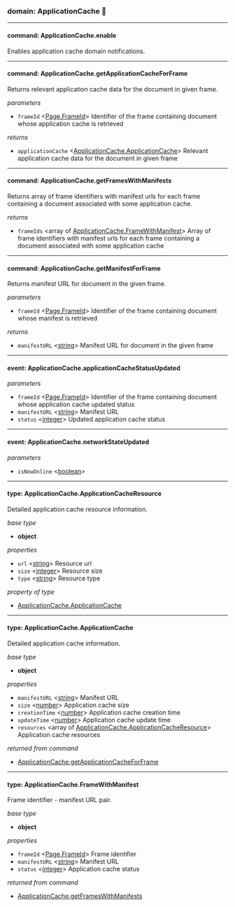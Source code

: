 
### domain: ApplicationCache 🌱

---


#### command: ApplicationCache.enable

Enables application cache domain notifications.

---


#### command: ApplicationCache.getApplicationCacheForFrame

Returns relevant application cache data for the document in given frame.

*parameters*
-  `frameId` <[Page.FrameId]> Identifier of the frame containing document whose application cache is retrieved

*returns*
-  `applicationCache` <[ApplicationCache.ApplicationCache]> Relevant application cache data for the document in given frame

---


#### command: ApplicationCache.getFramesWithManifests

Returns array of frame identifiers with manifest urls for each frame containing a document
associated with some application cache.

*returns*
-  `frameIds` <array of [ApplicationCache.FrameWithManifest]> Array of frame identifiers with manifest urls for each frame containing a document
associated with some application cache

---


#### command: ApplicationCache.getManifestForFrame

Returns manifest URL for document in the given frame.

*parameters*
-  `frameId` <[Page.FrameId]> Identifier of the frame containing document whose manifest is retrieved

*returns*
-  `manifestURL` <[string]> Manifest URL for document in the given frame

---


#### event: ApplicationCache.applicationCacheStatusUpdated

*parameters*
-  `frameId` <[Page.FrameId]> Identifier of the frame containing document whose application cache updated status
-  `manifestURL` <[string]> Manifest URL
-  `status` <[integer]> Updated application cache status

---


#### event: ApplicationCache.networkStateUpdated

*parameters*
-  `isNowOnline` <[boolean]> 

---


#### type: ApplicationCache.ApplicationCacheResource

Detailed application cache resource information.

*base type*
- **object**

*properties*
-  `url` <[string]> Resource url
-  `size` <[integer]> Resource size
-  `type` <[string]> Resource type

*property of type*
- [ApplicationCache.ApplicationCache]

---


#### type: ApplicationCache.ApplicationCache

Detailed application cache information.

*base type*
- **object**

*properties*
-  `manifestURL` <[string]> Manifest URL
-  `size` <[number]> Application cache size
-  `creationTime` <[number]> Application cache creation time
-  `updateTime` <[number]> Application cache update time
-  `resources` <array of [ApplicationCache.ApplicationCacheResource]> Application cache resources

*returned from command*
- [ApplicationCache.getApplicationCacheForFrame]

---


#### type: ApplicationCache.FrameWithManifest

Frame identifier - manifest URL pair.

*base type*
- **object**

*properties*
-  `frameId` <[Page.FrameId]> Frame identifier
-  `manifestURL` <[string]> Manifest URL
-  `status` <[integer]> Application cache status

*returned from command*
- [ApplicationCache.getFramesWithManifests]

[ApplicationCache.ApplicationCache]: applicationcache.md#type-applicationcacheapplicationcache "ApplicationCache.ApplicationCache"
[ApplicationCache.getApplicationCacheForFrame]: applicationcache.md#command-applicationcachegetapplicationcacheforframe "ApplicationCache.getApplicationCacheForFrame"
[ApplicationCache.getFramesWithManifests]: applicationcache.md#command-applicationcachegetframeswithmanifests "ApplicationCache.getFramesWithManifests"
[ApplicationCache.ApplicationCacheResource]: applicationcache.md#type-applicationcacheapplicationcacheresource "ApplicationCache.ApplicationCacheResource"
[Page.FrameId]: page.md#type-pageframeid "Page.FrameId"
[Page.FrameId]: page.md#type-pageframeid "Page.FrameId"
[ApplicationCache.ApplicationCache]: applicationcache.md#type-applicationcacheapplicationcache "ApplicationCache.ApplicationCache"
[ApplicationCache.FrameWithManifest]: applicationcache.md#type-applicationcacheframewithmanifest "ApplicationCache.FrameWithManifest"
[Page.FrameId]: page.md#type-pageframeid "Page.FrameId"
[Page.FrameId]: page.md#type-pageframeid "Page.FrameId"
[boolean]: https://developer.mozilla.org/en-US/docs/Web/JavaScript/Reference/Global_Objects/JSON "JSON boolean"
[string]: https://developer.mozilla.org/en-US/docs/Web/JavaScript/Reference/Global_Objects/JSON "JSON string"
[number]: https://developer.mozilla.org/en-US/docs/Web/JavaScript/Reference/Global_Objects/JSON "JSON number"
[integer]: https://developer.mozilla.org/en-US/docs/Web/JavaScript/Reference/Global_Objects/JSON "JSON integer"
[object]: https://developer.mozilla.org/en-US/docs/Web/JavaScript/Reference/Global_Objects/JSON "JSON object"
[any]: https://developer.mozilla.org/en-US/docs/Web/JavaScript/Reference/Global_Objects/JSON "JSON any"